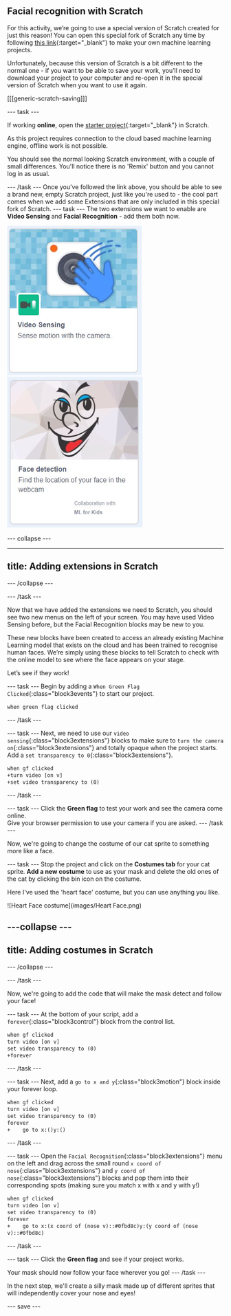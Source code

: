 ## Facial recognition with Scratch

For this activity, we’re going to use a special version of Scratch created for just this reason! You can open this special fork of Scratch any time by following [this link](https://machinelearningforkids.co.uk/scratch3/){:target="_blank"} to make your own machine learning projects.


Unfortunately, because this version of Scratch is a bit different to the normal one - if you want to be able to save your work, you’ll need to download your project to your computer and re-open it in the special version of Scratch when you want to use it again.

[[[generic-scratch-saving]]]

--- task ---

If working **online**, open the [starter project](https://machinelearningforkids.co.uk/scratch3/){:target="_blank"} in Scratch.
 
As this project requires connection to the cloud based machine learning engine, offline work is not possible.

You should see the normal looking Scratch environment, with a couple of small differences. You'll notice there is no 'Remix' button and you cannot log in as usual. 

--- /task ---
Once you’ve followed the link above, you should be able to see a brand new, empty Scratch project, just like you're used to - the cool part comes when we add some Extensions that are only included in this special fork of Scratch.
--- task ---
The two extensions we want to enable are **Video Sensing** and **Facial Recognition** - add them both now.

![image showing Video Sensing extension tile](images/videosensing.JPG) ![image showing face Detection extension tile](images/facedetect.JPG)

--- collapse ---

--- 
title: Adding extensions in Scratch
---
--- /collapse ---

--- /task ---

Now that we have added the extensions we need to Scratch, you should see two new menus on the left of your screen. You may have used Video Sensing before, but the Facial Recognition blocks may be new to you. 

These new blocks have been created to access an already existing Machine Learning model that exists on the cloud and has been trained to recognise human faces. We’re simply using these blocks to tell Scratch to check with the online model to see where the face appears on your stage.

Let’s see if they work!

--- task ---
Begin by adding a `When Green Flag Clicked`{:class="block3events"} to start our project.
```blocks3
when green flag clicked
```
--- /task ---

--- task ---
Next, we need to use our `video sensing`{:class="block3extensions"} blocks to make sure to `turn the camera on`{:class="block3extensions"} and totally opaque when the project starts. Add a `set transparency to 0`{:class="block3extensions"}.
```blocks3
when gf clicked
+turn video [on v]
+set video transparency to (0)

```
--- /task ---

--- task ---
Click the **Green flag** to test your work and see the camera come online.  
Give your browser permission to use your camera if you are asked.
--- /task ---

Now, we're going to change the costume of our cat sprite to something more like a face.

--- task ---
Stop the project and click on the **Costumes tab** for your cat sprite. 
**Add a new costume** to use as your mask and delete the old ones of the cat by clicking the bin icon on the costume. 

Here I've used the 'heart face' costume, but you can use anything you like.

![Heart Face costume](images/Heart Face.png)

---collapse ---
---
title: Adding costumes in Scratch
---
--- /collapse ---

--- /task ---

Now, we're going to add the code that will make the mask detect and follow your face!

--- task ---
At the bottom of your script, add a `forever`{:class="block3control"} block from the control list. 
```blocks3
when gf clicked
turn video [on v]
set video transparency to (0)
+forever

```
--- /task ---

--- task ---
Next, add a `go to x and y`{:class="block3motion"} block inside your forever loop.
```blocks3
when gf clicked
turn video [on v]
set video transparency to (0)
forever
+    go to x:()y:()
```
--- /task ---

--- task ---
Open the `Facial Recognition`{:class="block3extensions"} menu on the left and drag across the small round `x coord of nose`{:class="block3extensions"} and `y coord of nose`{:class="block3extensions"} blocks and pop them into their corresponding spots (making sure you match x with x and y with y!)
``` blocks3
when gf clicked
turn video [on v]
set video transparency to (0)
forever
+    go to x:(x coord of (nose v)::#0fbd8c)y:(y coord of (nose v)::#0fbd8c)
```
--- /task ---

--- task ---
Click the **Green flag** and see if your project works.

Your mask should now follow your face wherever you go!
--- /task ---

In the next step, we'll create a silly mask made up of different sprites that will independently cover your nose and eyes!

--- save ---
